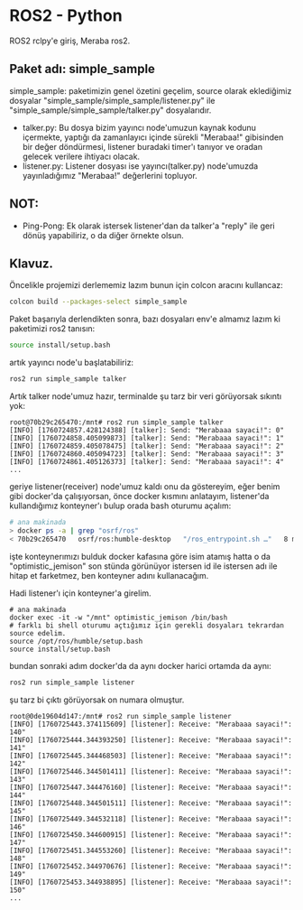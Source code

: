 # ROS2 - Python

ROS2 rclpy'e giriş, Meraba ros2.

## Paket adı: simple_sample
simple_sample: paketimizin genel özetini geçelim, source olarak eklediğimiz dosyalar "simple_sample/simple_sample/listener.py" ile "simple_sample/simple_sample/talker.py" dosyalarıdır.

- talker.py: Bu dosya bizim yayıncı node'umuzun kaynak kodunu içermekte, yaptığı da zamanlayıcı içinde sürekli "Merabaa!" gibisinden bir değer döndürmesi, listener buradaki timer'ı tanıyor ve oradan gelecek verilere ihtiyacı olacak.
- listener.py: Listener dosyası ise yayıncı(talker.py) node'umuzda yayınladığımız "Merabaa!" değerlerini topluyor.

## NOT: 
 - Ping-Pong: Ek olarak istersek listener'dan da talker'a "reply" ile geri dönüş yapabiliriz, o da diğer örnekte olsun.

## Klavuz.
Öncelikle projemizi derlememiz lazım bunun için colcon aracını kullancaz:
```sh
colcon build --packages-select simple_sample
```

Paket başarıyla derlendikten sonra, bazı dosyaları env'e almamız lazım ki paketimizi ros2 tanısın:

```sh
source install/setup.bash
```

artık yayıncı node'u başlatabiliriz:
```sh
ros2 run simple_sample talker
```

Artık talker node'umuz hazır, terminalde şu tarz bir veri görüyorsak sıkıntı yok:

```
root@70b29c265470:/mnt# ros2 run simple_sample talker
[INFO] [1760724857.428124388] [talker]: Send: "Merabaaa sayaci!": 0"
[INFO] [1760724858.405099873] [talker]: Send: "Merabaaa sayaci!": 1"
[INFO] [1760724859.405078475] [talker]: Send: "Merabaaa sayaci!": 2"
[INFO] [1760724860.405094723] [talker]: Send: "Merabaaa sayaci!": 3"
[INFO] [1760724861.405126373] [talker]: Send: "Merabaaa sayaci!": 4"
...
```

geriye listener(receiver) node'umuz kaldı onu da göstereyim, eğer benim gibi docker'da çalışıyorsan, önce docker kısmını anlatayım, listener'da kullandığımız konteyner'ı bulup orada bash oturumu açalım:
```sh
# ana makinada
> docker ps -a | grep "osrf/ros"
< 70b29c265470   osrf/ros:humble-desktop   "/ros_entrypoint.sh …"   8 minutes ago   Up 8 minutes             optimistic_jemison
```
işte konteynerımızı bulduk docker kafasına göre isim atamış hatta o da "optimistic_jemison" son stünda görünüyor istersen id ile istersen adı ile hitap et farketmez, ben konteyner adını kullanacağım.

Hadi listener'ı için konteyner'a girelim.
```
# ana makinada
docker exec -it -w "/mnt" optimistic_jemison /bin/bash
# farklı bi shell oturumu açtığımız için gerekli dosyaları tekrardan source edelim.
source /opt/ros/humble/setup.bash
source install/setup.bash
```

bundan sonraki adım docker'da da aynı docker harici ortamda da aynı:
```sh
ros2 run simple_sample listener
```

şu tarz bi çıktı görüyorsak on numara olmuştur.
```
root@0de19604d147:/mnt# ros2 run simple_sample listener
[INFO] [1760725443.374115609] [listener]: Receive: "Merabaaa sayaci!": 140"
[INFO] [1760725444.344393250] [listener]: Receive: "Merabaaa sayaci!": 141"
[INFO] [1760725445.344468503] [listener]: Receive: "Merabaaa sayaci!": 142"
[INFO] [1760725446.344501411] [listener]: Receive: "Merabaaa sayaci!": 143"
[INFO] [1760725447.344476160] [listener]: Receive: "Merabaaa sayaci!": 144"
[INFO] [1760725448.344501511] [listener]: Receive: "Merabaaa sayaci!": 145"
[INFO] [1760725449.344532118] [listener]: Receive: "Merabaaa sayaci!": 146"
[INFO] [1760725450.344600915] [listener]: Receive: "Merabaaa sayaci!": 147"
[INFO] [1760725451.344553260] [listener]: Receive: "Merabaaa sayaci!": 148"
[INFO] [1760725452.344970676] [listener]: Receive: "Merabaaa sayaci!": 149"
[INFO] [1760725453.344938895] [listener]: Receive: "Merabaaa sayaci!": 150"
...
```
